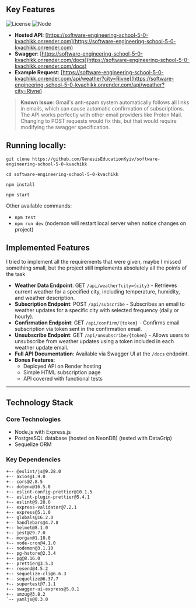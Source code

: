 ## Key Features
![License](https://img.shields.io/badge/license-MIT-blue.svg)
![Node](https://img.shields.io/badge/node-%3E%3D22.0.0-green.svg)

- **Hosted API**: [https://software-engineering-school-5-0-kvachikk.onrender.com](https://software-engineering-school-5-0-kvachikk.onrender.com)
- **Swagger**: [https://software-engineering-school-5-0-kvachikk.onrender.com/docs](https://software-engineering-school-5-0-kvachikk.onrender.com/docs)
- **Example Request**: [https://software-engineering-school-5-0-kvachikk.onrender.com/api/weather?city=Rivne](https://software-engineering-school-5-0-kvachikk.onrender.com/api/weather?city=Rivne)

> **Known Issue**: Gmail's anti-spam system automatically follows all links in emails, which can cause automatic confirmation of subscriptions. The API works perfectly with other email providers like Proton Mail. Changing to POST requests would fix this, but that would require modifying the swagger specification.

## Running locally:
   ```
   git clone https://github.com/GenesisEducationKyiv/software-engineering-school-5-0-kvachikk
   ```
   ```
   cd software-engineering-school-5-0-kvachikk
   ```
   ```
   npm install
   ```
   ```
   npm start
   ```

Other available commands:
- `npm test`
- `npm run dev` (nodemon will restart local server when notice changes on project)


## Implemented Features

I tried to implement all the requirements that were given, maybe I missed something small, but the project still implements absolutely all the points of the task 

- **Weather Data Endpoint**: GET `/api/weather?city={city}` - Retrieves current weather for a specified city, including temperature, humidity, and weather description.
- **Subscription Endpoint**: POST `/api/subscribe` - Subscribes an email to weather updates for a specific city with selected frequency (daily or hourly).
- **Confirmation Endpoint**: GET `/api/confirm/{token}` - Confirms email subscription via token sent in the confirmation email.
- **Unsubscribe Endpoint**: GET `/api/unsubscribe/{token}` - Allows users to unsubscribe from weather updates using a token included in each weather update email.
- **Full API Documentation**: Available via Swagger UI at the `/docs` endpoint.
- **Bonus Features**:
  - Deployed API on Render hosting
  - Simple HTML subscription page
  - API covered with functional tests

---

## Technology Stack

### Core Technologies
- Node.js with Express.js
- PostgreSQL database (hosted on NeonDB) (tested with DataGrip)
- Sequelize ORM

### Key Dependencies
```
+-- @eslint/js@9.28.0
+-- axios@1.9.0
+-- cors@2.8.5
+-- dotenv@16.5.0
+-- eslint-config-prettier@10.1.5
+-- eslint-plugin-prettier@5.4.1
+-- eslint@9.28.0
+-- express-validator@7.2.1
+-- express@5.1.0
+-- globals@16.2.0
+-- handlebars@4.7.8
+-- helmet@8.1.0
+-- jest@29.7.0
+-- morgan@1.10.0
+-- node-cron@4.1.0
+-- nodemon@3.1.10
+-- pg-hstore@2.3.4
+-- pg@8.16.0
+-- prettier@3.5.3
+-- resend@4.5.2
+-- sequelize-cli@6.6.3
+-- sequelize@6.37.7
+-- supertest@7.1.1
+-- swagger-ui-express@5.0.1
+-- umzug@3.8.2
`-- yamljs@0.3.0
```
